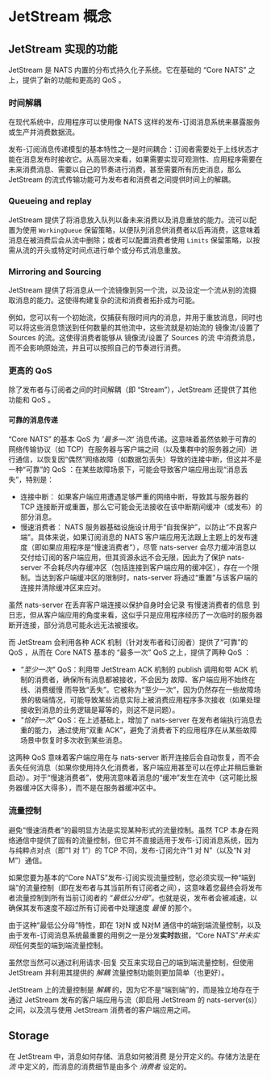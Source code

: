 # JetStream 概念

## JetStream 实现的功能

JetStream 是 NATS 内置的分布式持久化子系统。它在基础的 “Core NATS” 之上，提供了新的功能和更高的 QoS 。

### 时间解耦

在现代系统中，应用程序可以使用像 NATS 这样的发布-订阅消息系统来暴露服务或生产并消费数据流。

发布-订阅消息传递模型的基本特性之一是时间耦合：订阅者需要处于上线状态才能在消息发布时接收它。从高层次来看，如果需要实现可观测性、应用程序需要在未来消费消息、需要以自己的节奏进行消费，甚至需要所有历史消息，那么 JetStream 的流式传输功能可为发布者和消费者之间提供时间上的解耦。

### Queueing and replay

JetStream 提供了将消息放入队列以备未来消费以及消息重放的能力。流可以配置为使用 `WorkingQueue` 保留策略，以便队列消息供消费者以后再消费，这意味着消息在被消费后会从流中删除；或者可以配置消费者使用 `Limits` 保留策略，以按需从流的开头或特定时间点进行单个或分布式消息重放。

### Mirroring and Sourcing

JetStream 提供了将消息从一个流镜像到另一个流，以及设定一个流从别的流摄取消息的能力。这使得构建复杂的流和消费者拓扑成为可能。

例如，您可以有一个初始流，仅捕获有限时间内的消息，并用于重放消息，同时也可以将这些消息馈送到任何数量的其他流中，这些流就是初始流的 镜像流/设置了 Sources 的流。这使得消费者能够从 镜像流/设置了 Sources 的流 中消费消息，而不会影响原始流，并且可以按照自己的节奏进行消费。

### 更高的 QoS 

除了发布者与订阅者之间的时间解耦（即 “Stream”），JetStream 还提供了其他功能和 QoS 。

#### 可靠的消息传递

“Core NATS” 的基本 QoS 为 *'最多一次'* 消息传递。这意味着虽然依赖于可靠的网络传输协议（如 TCP）在服务器与客户端之间（以及集群中的服务器之间）进行通信，以恢复因“偶然”网络故障（如数据包丢失）导致的连接中断，但这并不是一种“可靠”的 QoS ：在某些故障场景下，可能会导致客户端应用出现“消息丢失”，特别是：

* 连接中断：
如果客户端应用遭遇足够严重的网络中断，导致其与服务器的 TCP 连接断开或重置，那么它可能会无法接收在该中断期间缓冲（或发布）的部分消息。
* 慢速消费者：
NATS 服务器基础设施设计用于“自我保护”，以防止“不良客户端”。具体来说，如果订阅消息的 NATS 客户端应用无法跟上主题上的发布速度（即如果应用程序是“慢速消费者”），尽管 nats-server 会尽力缓冲消息以交付给订阅的客户端应用，但其资源永远不会无限，因此为了保护 nats-server 不会耗尽内存缓冲区（包括连接到客户端应用的缓冲区），存在一个限制。当达到客户端缓冲区的限制时，nats-server 将通过“重置”与该客户端的连接并清除缓冲区来应对。

虽然 nats-server 在丢弃客户端连接以保护自身时会记录 有慢速消费者的信息 到日志，但从客户端应用的角度来看，这似乎只是应用程序经历了一次临时的服务器断开连接，部分消息可能永远无法被接收。

而 JetStream 会利用各种 ACK 机制（针对发布者和订阅者）提供了“可靠”的 QoS ，从而在 Core NATS 基本的 “最多一次” QoS 之上，提供了两种 QoS ：
* *"至少一次"* QoS：利用带 JetStream ACK 机制的 publish 调用和带 ACK 机制的消费者，确保所有消息都被接收，不会因为 故障、客户端应用不始终在线、消费缓慢 而导致“丢失”。它被称为“至少一次”，因为仍然存在一些故障场景的极端情况，可能导致某些消息实际上被消费应用程序多次接收（如果处理接收到消息的业务逻辑是幂等的，则这不是问题）。
* *"恰好一次"* QoS：在上述基础上，增加了 nats-server 在发布者端执行消息去重的能力，
通过使用“双重 ACK”，避免了消费者下的应用程序在从某些故障场景中恢复时多次收到某些消息。

这两种 QoS 意味着客户端应用在与 nats-server 断开连接后会自动恢复，而不会丢失任何消息（如果你使用持久化消费者，客户端应用甚至可以在停止并稍后重新启动）。对于“慢速消费者”，使用流意味着消息的“缓冲”发生在流中（这可能比服务器缓冲区大得多），而不是在服务器缓冲区中。

### 流量控制

避免“慢速消费者”的最明显方法是实现某种形式的流量控制。虽然 TCP 本身在网络通信中提供了固有的流量控制，但它并不直接适用于发布-订阅消息系统，因为与纯粹点对点（即“1 对 1”）的 TCP 不同，发布-订阅允许“1 对 N”（以及“N 对 M”）通信。

如果您要为基本的“Core NATS”发布-订阅实现流量控制，您必须实现一种“端到端”的流量控制（即在发布者与其当前所有订阅者之间），这意味着您最终会将发布者流量控制到所有当前订阅者的 _“最低公分母”_。也就是说，发布者会被减速，以确保其发布速度不超过所有订阅者中处理速度 _最慢_ 的那个。

由于这种“最低公分母”特性，即在 1对N 或 N对M 通信中的端到端流量控制，以及由于发布-订阅消息系统最重要的用例之一是分发**实时**数据，“Core NATS”*并未实现*任何类型的端到端流量控制。

虽然您当然可以通过利用请求-回复 交互来实现自己的端到端流量控制，但使用 JetStream 并利用其提供的 *解耦* 流量控制功能则更加简单（也更好）。

JetStream 上的流量控制是 *解耦* 的，因为它不是“端到端”的，而是独立地存在于 通过 JetStream 发布的客户端应用与流（即启用 JetStream 的 nats-server(s)）之间，以及流与使用 JetStream 消费者的客户端应用之间。

## Storage
在 JetStream 中，消息如何存储、消息如何被消费 是分开定义的。存储方法是在 _流_ 中定义的，而消息的消费细节是由多个 _消费者_ 设定的。